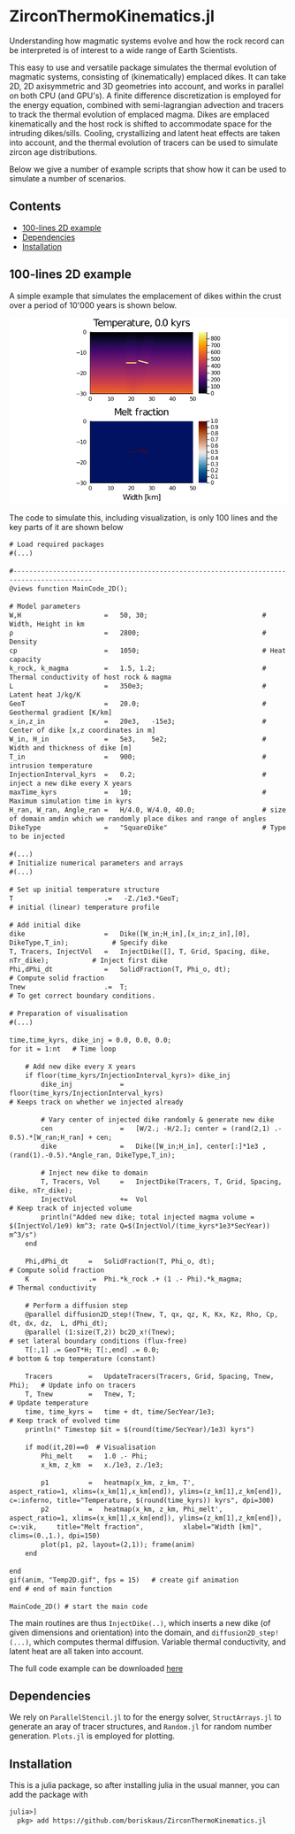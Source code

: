 # ZirconThermoKinematics.jl

Understanding how magmatic systems evolve and how the rock record can be interpreted is of interest to a wide range of Earth Scientists.

This easy to use and versatile package simulates the thermal evolution of magmatic systems, consisting of (kinematically) emplaced dikes. It can take 2D, 2D axisymmetric and 3D geometries into account, and works in parallel on both CPU (and GPU's). A finite difference discretization is employed for the energy equation, combined with semi-lagrangian advection and tracers to track the thermal evolution of emplaced magma. Dikes are emplaced kinematically and the host rock is shifted to accommodate space for the intruding dikes/sills. Cooling, crystallizing and latent heat effects are taken into account, and the thermal evolution of tracers can be used to simulate zircon age distributions.

Below we give a number of example scripts that show how it can be used to simulate a number of scenarios.


## Contents
  - [100-lines 2D example](#100-lines-2d-example)
  - [Dependencies](#dependencies)
  - [Installation](#installation)

## 100-lines 2D example
A simple example that simulates the emplacement of dikes within the crust over a period of 10'000 years is shown below. 

![2-D dike intrusion](examples/movies/Example2D.gif)

The code to simulate this, including visualization, is only 100 lines and the key parts of it are shown below
```
# Load required packages
#(...) 

#------------------------------------------------------------------------------------------
@views function MainCode_2D();

# Model parameters
W,H                     =   50, 30;                             # Width, Height in km
ρ                       =   2800;                               # Density 
cp                      =   1050;                               # Heat capacity
k_rock, k_magma         =   1.5, 1.2;                           # Thermal conductivity of host rock & magma
L                       =   350e3;                              # Latent heat J/kg/K
GeoT                    =   20.0;                               # Geothermal gradient [K/km]
x_in,z_in               =   20e3,   -15e3;                      # Center of dike [x,z coordinates in m]
W_in, H_in              =   5e3,    5e2;                        # Width and thickness of dike [m]
T_in                    =   900;                                # intrusion temperature
InjectionInterval_kyrs  =   0.2;                                # inject a new dike every X years
maxTime_kyrs            =   10;                                 # Maximum simulation time in kyrs
H_ran, W_ran, Angle_ran =   H/4.0, W/4.0, 40.0;                 # size of domain amdin which we randomly place dikes and range of angles   
DikeType                =   "SquareDike"                        # Type to be injected

#(...) 
# Initialize numerical parameters and arrays
#(...) 

# Set up initial temperature structure
T                       .=   -Z./1e3.*GeoT;                                             # initial (linear) temperature profile

# Add initial dike
dike                    =   Dike([W_in;H_in],[x_in;z_in],[0], DikeType,T_in);           # Specify dike 
T, Tracers, InjectVol   =   InjectDike([], T, Grid, Spacing, dike, nTr_dike);           # Inject first dike
Phi,dPhi_dt             =   SolidFraction(T, Phi_o, dt);                                # Compute solid fraction
Tnew                    .=  T;                                                          # To get correct boundary conditions.

# Preparation of visualisation
#(...)

time,time_kyrs, dike_inj = 0.0, 0.0, 0.0;
for it = 1:nt   # Time loop

    # Add new dike every X years
    if floor(time_kyrs/InjectionInterval_kyrs)> dike_inj                                                 
        dike_inj            =   floor(time_kyrs/InjectionInterval_kyrs)                                     # Keeps track on whether we injected already
        
        # Vary center of injected dike randomly & generate new dike
        cen                 =   [W/2.; -H/2.]; center = (rand(2,1) .- 0.5).*[W_ran;H_ran] + cen;            
        dike                =   Dike([W_in;H_in], center[:]*1e3 ,(rand(1).-0.5).*Angle_ran, DikeType,T_in); 

        # Inject new dike to domain 
        T, Tracers, Vol     =   InjectDike(Tracers, T, Grid, Spacing, dike, nTr_dike);                     
        InjectVol           +=  Vol                                                                         # Keep track of injected volume
        println("Added new dike; total injected magma volume = $(InjectVol/1e9) km^3; rate Q=$(InjectVol/(time_kyrs*1e3*SecYear)) m^3/s")
    end

    Phi,dPhi_dt     =   SolidFraction(T, Phi_o, dt);                        # Compute solid fraction
    K               .=  Phi.*k_rock .+ (1 .- Phi).*k_magma;                 # Thermal conductivity
    
    # Perform a diffusion step
    @parallel diffusion2D_step!(Tnew, T, qx, qz, K, Kx, Kz, Rho, Cp, dt, dx, dz,  L, dPhi_dt);  
    @parallel (1:size(T,2)) bc2D_x!(Tnew);                                  # set lateral boundary conditions (flux-free)
    T[:,1] .= GeoT*H; T[:,end] .= 0.0;                                      # bottom & top temperature (constant)
  
    Tracers         =   UpdateTracers(Tracers, Grid, Spacing, Tnew, Phi);   # Update info on tracers 
    T, Tnew         =   Tnew, T;                                            # Update temperature
    time, time_kyrs =   time + dt, time/SecYear/1e3;                        # Keep track of evolved time
    println(" Timestep $it = $(round(time/SecYear)/1e3) kyrs")

    if mod(it,20)==0  # Visualisation
        Phi_melt    =   1.0 .- Phi;             
        x_km, z_km  =   x./1e3, z./1e3;
 
        p1          =   heatmap(x_km, z_km, T',         aspect_ratio=1, xlims=(x_km[1],x_km[end]), ylims=(z_km[1],z_km[end]),   c=:inferno, title="Temperature, $(round(time_kyrs)) kyrs", dpi=300)
        p2          =   heatmap(x_km, z_km, Phi_melt',  aspect_ratio=1, xlims=(x_km[1],x_km[end]), ylims=(z_km[1],z_km[end]),   c=:vik,     title="Melt fraction",          xlabel="Width [km]", clims=(0.,1.), dpi=150)
        plot(p1, p2, layout=(2,1)); frame(anim)
    end

end
gif(anim, "Temp2D.gif", fps = 15)   # create gif animation
end # end of main function

MainCode_2D() # start the main code
```
The main routines are thus ``InjectDike(..)``, which inserts a new dike (of given dimensions and orientation) into the domain, and ``diffusion2D_step!(...)``, which computes thermal diffusion. Variable thermal conductivity, and latent heat are all taken into account. 

The full code example can be downloaded [here](./examples/Example2D.jl)

## Dependencies
We rely on `ParallelStencil.jl` to for the energy solver, `StructArrays.jl` to generate an aray of tracer structures, and `Random.jl` for random number generation. `Plots.jl` is employed for plotting.  

## Installation
This is a julia package, so after installing julia in the usual manner, you can add the package with 
```
julia>]
  pkg> add https://github.com/boriskaus/ZirconThermoKinematics.jl
```
